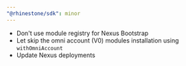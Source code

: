 ```yaml
---
"@rhinestone/sdk": minor
---
```


- Don't use module registry for Nexus Bootstrap
- Let skip the omni account (V0) modules installation using `withOmniAccount`
- Update Nexus deployments
